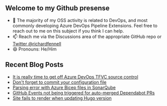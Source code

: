 ## Welcome to my Github presense

- 💬 The majority of my OSS activity is related to DevOps, and most commonly developing Azure DevOps Pipeline Extensions. Feel free to reach out to me on this subject if you think I can help.
- 📫 Reach me via the Discussions area of the appropriate GitHub repo or [Twitter @richardfennell](https://twitter.com/richardfennell)
- 😄 Pronouns: He/Him

## Recent Blog Posts
<!-- BLOG-POST-LIST:START -->
- [It is really time to get off Azure DevOps TFVC source control](https://blogs.blackmarble.co.uk/rfennell/it-is-really-time-to-get-off-tfvc/)
- [Don&#39;t forget to commit your configuration file](https://blogs.blackmarble.co.uk/rfennell/dont-forget-to-commit-your-configuration-file/)
- [Parsing error with Azure Bicep files in SonarQube](https://blogs.blackmarble.co.uk/rfennell/parsing-error-with-azure-bicep-files-insonarqube/)
- [GitHub Events not being triggered for auto-merged Dependabot PRs](https://blogs.blackmarble.co.uk/rfennell/github-events-not-being-triggered-for-auto-merged-dependabot-prs/)
- [Site fails to render when updating Hugo version](https://blogs.blackmarble.co.uk/rfennell/site-fails-to-render-when-updating-hugo-version/)
<!-- BLOG-POST-LIST:END -->


<!--
**rfennell/rfennell** is a ✨ _special_ ✨ repository because its `README.md` (this file) appears on your GitHub profile.

Here are some ideas to get you started:

- 🔭 I’m currently working on ...
- 🌱 I’m currently learning ...
- 👯 I’m looking to collaborate on ...
- 🤔 I’m looking for help with ...
- 💬 Ask me about ...
- 📫 How to reach me: ...
- 😄 Pronouns: ...
- ⚡ Fun fact: ...
-->

